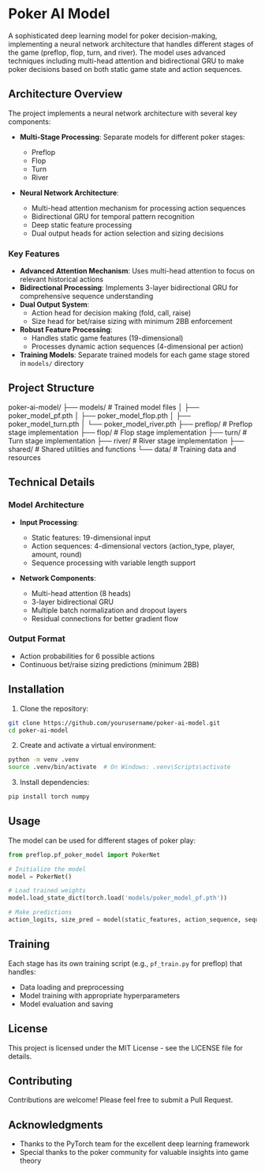 # Poker AI Model

A sophisticated deep learning model for poker decision-making, implementing a neural network architecture that handles different stages of the game (preflop, flop, turn, and river). The model uses advanced techniques including multi-head attention and bidirectional GRU to make poker decisions based on both static game state and action sequences.

## Architecture Overview

The project implements a neural network architecture with several key components:

- **Multi-Stage Processing**: Separate models for different poker stages:

  - Preflop
  - Flop
  - Turn
  - River

- **Neural Network Architecture**:
  - Multi-head attention mechanism for processing action sequences
  - Bidirectional GRU for temporal pattern recognition
  - Deep static feature processing
  - Dual output heads for action selection and sizing decisions

### Key Features

- **Advanced Attention Mechanism**: Uses multi-head attention to focus on relevant historical actions
- **Bidirectional Processing**: Implements 3-layer bidirectional GRU for comprehensive sequence understanding
- **Dual Output System**:
  - Action head for decision making (fold, call, raise)
  - Size head for bet/raise sizing with minimum 2BB enforcement
- **Robust Feature Processing**:
  - Handles static game features (19-dimensional)
  - Processes dynamic action sequences (4-dimensional per action)
- **Training Models**: Separate trained models for each game stage stored in `models/` directory

## Project Structure

poker-ai-model/
├── models/ # Trained model files
│ ├── poker_model_pf.pth
│ ├── poker_model_flop.pth
│ ├── poker_model_turn.pth
│ └── poker_model_river.pth
├── preflop/ # Preflop stage implementation
├── flop/ # Flop stage implementation
├── turn/ # Turn stage implementation
├── river/ # River stage implementation
├── shared/ # Shared utilities and functions
└── data/ # Training data and resources

## Technical Details

### Model Architecture

- **Input Processing**:

  - Static features: 19-dimensional input
  - Action sequences: 4-dimensional vectors (action_type, player, amount, round)
  - Sequence processing with variable length support

- **Network Components**:
  - Multi-head attention (8 heads)
  - 3-layer bidirectional GRU
  - Multiple batch normalization and dropout layers
  - Residual connections for better gradient flow

### Output Format

- Action probabilities for 6 possible actions
- Continuous bet/raise sizing predictions (minimum 2BB)

## Installation

1. Clone the repository:

```bash
git clone https://github.com/yourusername/poker-ai-model.git
cd poker-ai-model
```

2. Create and activate a virtual environment:

```bash
python -m venv .venv
source .venv/bin/activate  # On Windows: .venv\Scripts\activate
```

3. Install dependencies:

```bash
pip install torch numpy
```

## Usage

The model can be used for different stages of poker play:

```python
from preflop.pf_poker_model import PokerNet

# Initialize the model
model = PokerNet()

# Load trained weights
model.load_state_dict(torch.load('models/poker_model_pf.pth'))

# Make predictions
action_logits, size_pred = model(static_features, action_sequence, sequence_lengths)
```

## Training

Each stage has its own training script (e.g., `pf_train.py` for preflop) that handles:

- Data loading and preprocessing
- Model training with appropriate hyperparameters
- Model evaluation and saving

## License

This project is licensed under the MIT License - see the LICENSE file for details.

## Contributing

Contributions are welcome! Please feel free to submit a Pull Request.

## Acknowledgments

- Thanks to the PyTorch team for the excellent deep learning framework
- Special thanks to the poker community for valuable insights into game theory
